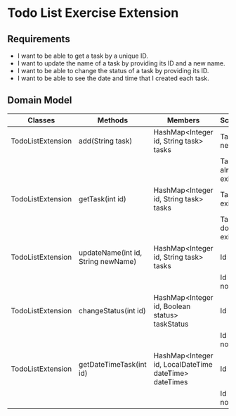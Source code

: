 # Todo List Exercise Extension

## Requirements

- I want to be able to get a task by a unique ID.
- I want to update the name of a task by providing its ID and a new name.
- I want to be able to change the status of a task by providing its ID.
- I want to be able to see the date and time that I created each task.

## Domain Model

| **Classes**        | Methods                            | Members                                               | Scenario             | Outputs/Results                       |
|--------------------|------------------------------------|-------------------------------------------------------|----------------------|---------------------------------------|
| TodoListExtension  | add(String task)                   | HashMap<Integer id, String task> tasks                | Task is new.         | Output generated id.                  |
|                    |                                    |                                                       | Task already exists. | Output generated id for new instance. |
| TodoListExtension  | getTask(int id)                    | HashMap<Integer id, String task> tasks                | Task exists.         | Return String task.                   |
|                    |                                    |                                                       | Task does not exist. | Return empty string.                  |
| TodoListExtension  | updateName(int id, String newName) | HashMap<Integer id, String task> tasks                | Id exists            | Return true.                          |
|                    |                                    |                                                       | Id does not exist.   | Return false.                         |
| TodoListExtension  | changeStatus(int id)               | HashMap<Integer id, Boolean status> taskStatus        | Id exists.           | Return true.                          |
|                    |                                    |                                                       | Id does not exist.   | Return false.                         |
| TodoListExtension  | getDateTimeTask(int id)            | HashMap<Integer id, LocalDateTime dateTime> dateTimes | Id exists.           | Return LocalDateTime.                 |
|                    |                                    |                                                       | Id does not exist.   | Return empty object.                  |
